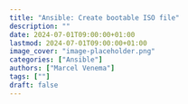 ```yaml
---
title: "Ansible: Create bootable ISO file"
description: ""
date: 2024-07-01T09:00:00+01:00
lastmod: 2024-07-01T09:00:00+01:00
image_cover: "image-placeholder.png"
categories: ["Ansible"]
authors: ["Marcel Venema"] 
tags: [""]
draft: false
---
```



